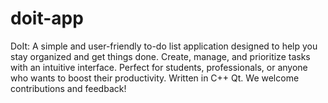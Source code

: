 # doit-app
DoIt: A simple and user-friendly to-do list application designed to help you stay organized and get things done. Create, manage, and prioritize tasks with an intuitive interface. Perfect for students, professionals, or anyone who wants to boost their productivity. Written in C++ Qt. We welcome contributions and feedback!
